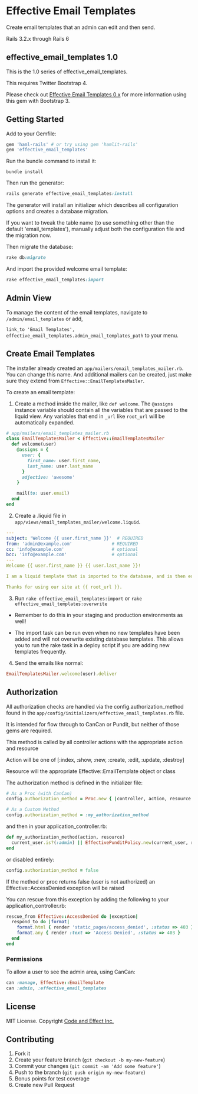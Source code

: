 
# Effective Email Templates

Create email templates that an admin can edit and then send.

Rails 3.2.x through Rails 6

## effective_email_templates 1.0

This is the 1.0 series of effective_email_templates.

This requires Twitter Bootstrap 4.

Please check out [Effective Email Templates 0.x](https://github.com/code-and-effect/effective_email_templates/tree/bootstrap3) for more information using this gem with Bootstrap 3.


## Getting Started

Add to your Gemfile:

```ruby
gem 'haml-rails' # or try using gem 'hamlit-rails'
gem 'effective_email_templates'
```

Run the bundle command to install it:

```console
bundle install
```

Then run the generator:

```ruby
rails generate effective_email_templates:install
```

The generator will install an initializer which describes all configuration options and creates a database migration.

If you want to tweak the table name (to use something other than the default 'email_templates'), manually adjust both the configuration file and the migration now.

Then migrate the database:

```ruby
rake db:migrate
```

And import the provided welcome email template:

```ruby
rake effective_email_templates:import
```

## Admin View

To manage the content of the email templates, navigate to `/admin/email_templates` or add,

`link_to 'Email Templates', effective_email_templates.admin_email_templates_path` to your menu.

## Create Email Templates

The installer already created an `app/mailers/email_templates_mailer.rb`. You can change this name. And additional mailers can be created, just make sure they extend from `Effective::EmailTemplatesMailer`.

To create an email template:

1. Create a method inside the mailer, like `def welcome`. The `@assigns` instance variable should contain all the variables that are passed to the liquid view. Any variables that end in `_url` like `root_url` will be automatically expanded.

```ruby
# app/mailers/email_templates_mailer.rb
class EmailTemplatesMailer < Effective::EmailTemplatesMailer
  def welcome(user)
    @assigns = {
      user: {
        first_name: user.first_name,
        last_name: user.last_name
      }
      adjective: 'awesome'
    }

    mail(to: user.email)
  end
end
```

2. Create a .liquid file in `app/views/email_templates_mailer/welcome.liquid`.

```yaml
---
subject: 'Welcome {{ user.first_name }}'  # REQUIRED
from: 'admin@example.com'               # REQUIRED
cc: 'info@example.com'                  # optional
bcc: 'info@example.com'                 # optional
---
Welcome {{ user.first_name }} {{ user.last_name }}!

I am a liquid template that is imported to the database, and is then editable.

Thanks for using our site at {{ root_url }}.
```

3. Run `rake effective_email_templates:import` or `rake effective_email_templates:overwrite`

- Remember to do this in your staging and production environments as well!

- The import task can be run even when no new templates have been added and will not overwrite existing
  database templates.  This allows you to run the rake task in a deploy script if you are adding new
  templates frequently.

4. Send the emails like normal:

```ruby
EmailTemplatesMailer.welcome(user).deliver
```

## Authorization

All authorization checks are handled via the config.authorization_method found in the `app/config/initializers/effective_email_templates.rb` file.

It is intended for flow through to CanCan or Pundit, but neither of those gems are required.

This method is called by all controller actions with the appropriate action and resource

Action will be one of [:index, :show, :new, :create, :edit, :update, :destroy]

Resource will the appropriate Effective::EmailTemplate object or class

The authorization method is defined in the initializer file:

```ruby
# As a Proc (with CanCan)
config.authorization_method = Proc.new { |controller, action, resource| authorize!(action, resource) }
```

```ruby
# As a Custom Method
config.authorization_method = :my_authorization_method
```

and then in your application_controller.rb:

```ruby
def my_authorization_method(action, resource)
  current_user.is?(:admin) || EffectivePunditPolicy.new(current_user, resource).send('#{action}?')
end
```

or disabled entirely:

```ruby
config.authorization_method = false
```

If the method or proc returns false (user is not authorized) an Effective::AccessDenied exception will be raised

You can rescue from this exception by adding the following to your application_controller.rb:

```ruby
rescue_from Effective::AccessDenied do |exception|
  respond_to do |format|
    format.html { render 'static_pages/access_denied', :status => 403 }
    format.any { render :text => 'Access Denied', :status => 403 }
  end
end
```

### Permissions

To allow a user to see the admin area, using CanCan:

```ruby
can :manage, Effective::EmailTemplate
can :admin, :effective_email_templates
```

## License

MIT License.  Copyright [Code and Effect Inc.](http://www.codeandeffect.com/)


## Contributing

1. Fork it
2. Create your feature branch (`git checkout -b my-new-feature`)
3. Commit your changes (`git commit -am 'Add some feature'`)
4. Push to the branch (`git push origin my-new-feature`)
5. Bonus points for test coverage
6. Create new Pull Request
